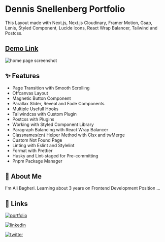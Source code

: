 # Dennis Snellenberg Portfolio

This Layout made with Next.js, Next.js Cloudinary, Framer Motion, Gsap, Lenis, Styled Component, Lucide Icons, React Wrap Balancer, Tailwind and Postcss.

## [Demo Link](https://dennis-snellenberg-portfolio.vercel.app/)

<img
  src="./public/screen-record.gif"
  loading="lazy"
  alt="home page screenshot"
/>

## ✨ Features

- Page Transition with Smooth Scrolling
- Offcanvas Layout
- Magnetic Button Component
- Parallax Slider, Reveal and Fade Components
- Multiple Usefull Hooks
- Tailwindcss with Custom Plugin
- Postcss with Plugins
- Working with Styled Component Library
- Paragraph Balancing with React Wrap Balancer
- Classnames(cn) Helper Method with Clsx and twMerge
- Custom Not Found Page
- Linting with Eslint and Stylelint
- Format with Prettier
- Husky and Lint-staged for Pre-committing
- Pnpm Package Manager

## 🚀 About Me

I'm Ali Bagheri. Learning about 3 years on Frontend Development Position ...

## 🔗 Links

[![portfolio](https://img.shields.io/badge/Github-000?style=for-the-badge&logo=github&logoColor=white)](https://github.com/AliBagheri2079)

[![linkedin](https://img.shields.io/badge/linkedin-0A66C2?style=for-the-badge&logo=linkedin&logoColor=white)](https://www.linkedin.com/in/alibagheri2079/)

[![twitter](https://img.shields.io/badge/twitter-1DA1F2?style=for-the-badge&logo=twitter&logoColor=white)](https://twitter.com/AliBagheri2079)
